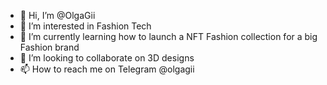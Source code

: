 - 👋 Hi, I’m @OlgaGii
- 👀 I’m interested in Fashion Tech
- 🌱 I’m currently learning how to launch a NFT Fashion collection for a big Fashion brand
- 💞️ I’m looking to collaborate on 3D designs 
- 📫 How to reach me on Telegram @olgagii

<!---
OlgaGii/OlgaGii is a ✨ special ✨ repository because its `README.md` (this file) appears on your GitHub profile.
You can click the Preview link to take a look at your changes.
--->
